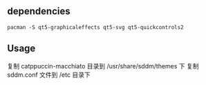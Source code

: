 ## dependencies
`pacman -S qt5-graphicaleffects qt5-svg qt5-quickcontrols2`

## Usage
复制 catppuccin-macchiato 目录到 /usr/share/sddm/themes 下
复制 sddm.conf 文件到 /etc 目录下
